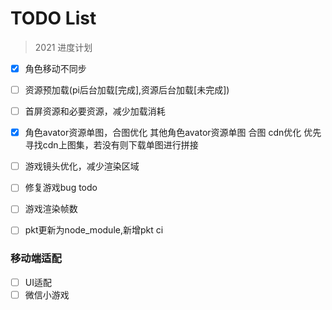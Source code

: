 TODO List
===
> 2021 进度计划
- [x] 角色移动不同步
- [ ] 资源预加载(pi后台加载[完成],资源后台加载[未完成])
- [ ] 首屏资源和必要资源，减少加载消耗
- [x] 角色avator资源单图，合图优化 其他角色avator资源单图 合图 cdn优化 优先寻找cdn上图集，若没有则下载单图进行拼接
- [ ] 游戏镜头优化，减少渲染区域
- [ ] 修复游戏bug todo
- [ ] 游戏渲染帧数
- [ ] pkt更新为node_module,新增pkt ci


### 移动端适配
- [ ] UI适配
- [ ] 微信小游戏
